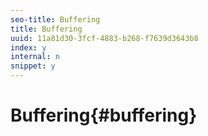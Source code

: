 ```yaml
---
seo-title: Buffering
title: Buffering
uuid: 11a81d30-3fcf-4883-b268-f7639d3643b8
index: y
internal: n
snippet: y
---
```


# Buffering{#buffering}

